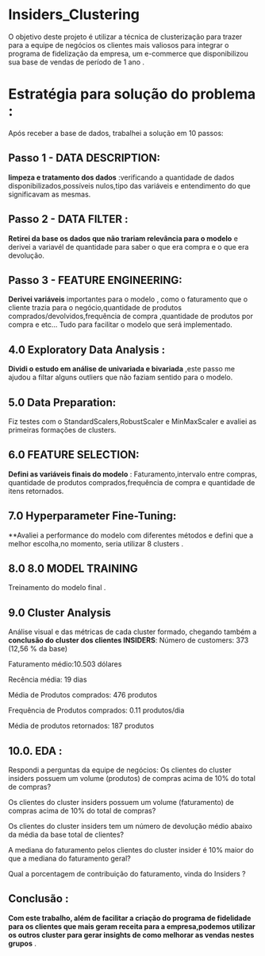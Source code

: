# Insiders_Clustering

O objetivo deste projeto é utilizar a técnica de clusterização para trazer para a equipe de negócios os clientes mais valiosos para integrar o programa de fidelização da empresa, um e-commerce que disponibilizou sua base de vendas de período de 1 ano .

# Estratégia para solução do problema :
 Após receber a base de dados, trabalhei a solução em 10 passos:
 
 ## Passo 1 - DATA DESCRIPTION:
 **limpeza e tratamento dos dados** :verificando a quantidade de dados disponibilizados,possíveis nulos,tipo das variáveis e entendimento do que significavam as mesmas.
 
 ## Passo 2 - DATA FILTER :
 **Retirei da base os dados que não trariam relevância para o modelo** e derivei a variavél de quantidade para saber o que era compra e o que era devolução.
 
 ## Passo 3 - FEATURE ENGINEERING:
 **Derivei variáveis** importantes para o modelo , como o faturamento que o cliente trazia para o negócio,quantidade de produtos comprados/devolvidos,frequência de compra ,quantidade de produtos por compra e etc... Tudo para facilitar o modelo que será implementado.
 
 ## 4.0 Exploratory Data Analysis :
 **Dividi o estudo em análise de univariada e bivariada** ,este passo me ajudou a filtar alguns outliers que não faziam sentido para o modelo.
 
 ## 5.0 Data Preparation:
  Fiz testes com o StandardScalers,RobustScaler e MinMaxScaler e avaliei as primeiras formações de clusters.
  
  ## 6.0 FEATURE SELECTION:
  **Defini as variáveis finais do modelo** : Faturamento,intervalo entre compras, quantidade de produtos comprados,frequência de compra e quantidade de itens retornados.
  
  ## 7.0 Hyperparameter Fine-Tuning:
   **Avaliei a performance do modelo com diferentes métodos e defini que a melhor escolha,no momento, seria utilizar 8 clusters .
   
   ## 8.0 8.0 MODEL TRAINING
   Treinamento do modelo final .
   
   ## 9.0 Cluster Analysis
   Análise visual e das métricas de cada cluster formado, chegando também a **conclusão do cluster dos clientes INSIDERS**:
   Número de customers: 373 (12,56 % da base)
   
   Faturamento médio:10.503 dólares
   
   Recência média: 19 dias
   
   Média de Produtos comprados: 476 produtos
   
   Frequência de Produtos comprados: 0.11 produtos/dia
   
   Média de produtos retornados: 187 produtos
   
   ## 10.0. EDA :
   Respondi a perguntas da equipe de negócios:
   Os clientes do cluster insiders possuem um volume (produtos) de compras acima de 10% do total de compras?
   
   Os clientes do cluster insiders possuem um volume (faturamento) de compras acima de 10% do total de compras?
   
   Os clientes do cluster insiders tem um número de devolução médio abaixo da média da base total de clientes?
   
   A mediana do faturamento pelos clientes do cluster insider é 10% maior do que a mediana do faturamento geral?
   
   Qual a porcentagem de contribuição do faturamento, vinda do Insiders ?
   
   ## Conclusão : 
   **Com este trabalho, além de facilitar a criação do programa de fidelidade para os clientes que mais geram receita para a empresa,podemos utilizar os      outros cluster para gerar insights de como melhorar as vendas nestes grupos** . 
   

